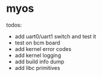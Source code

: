 # myos

todos:
- add uart0/uart1 switch and test it
- test on bcm board
- add kernel error codes
- add kernel logging
- add build info dump
- add libc primitives
